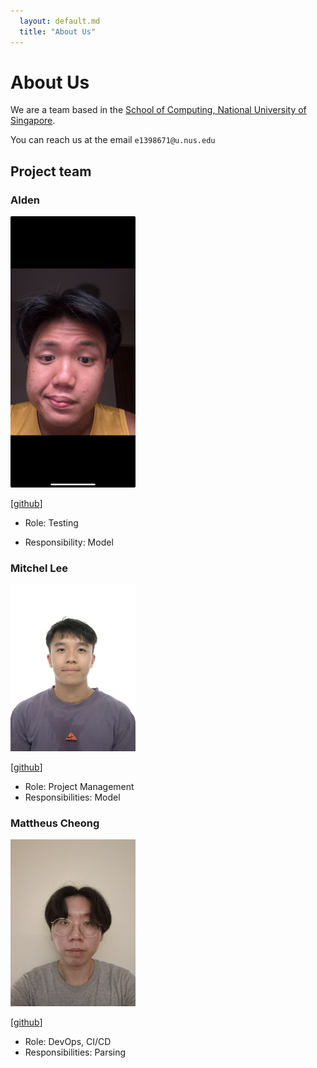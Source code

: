 ```yaml
---
  layout: default.md
  title: "About Us"
---
```


# About Us

We are a team based in the [School of Computing, National University of Singapore](http://www.comp.nus.edu.sg).

You can reach us at the email `e1398671@u.nus.edu`

## Project team

### Alden

<img src="images/denz-denz.png" width="200px">

[[github](https://github.com/denz-denz)]

* Role: Testing

* Responsibility: Model

### Mitchel Lee

<img src="images/actualmulti.png" width="200px">

[[github](http://github.com/actualmulti)]

* Role: Project Management 
* Responsibilities: Model

### Mattheus Cheong

<img src="images/mattcce.png" width="200px">

[[github](https://github.com/mattcce)]

* Role: DevOps, CI/CD
* Responsibilities: Parsing

